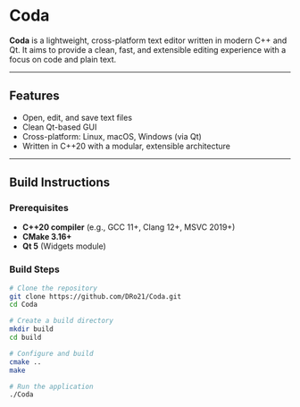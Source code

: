 # Coda

**Coda** is a lightweight, cross-platform text editor written in modern C++ and Qt. It aims to provide a clean, fast, and extensible editing experience with a focus on code and plain text.

---

## Features

- Open, edit, and save text files
- Clean Qt-based GUI
- Cross-platform: Linux, macOS, Windows (via Qt)
- Written in C++20 with a modular, extensible architecture

---

## Build Instructions

### Prerequisites

- **C++20 compiler** (e.g., GCC 11+, Clang 12+, MSVC 2019+)
- **CMake 3.16+**
- **Qt 5** (Widgets module)

### Build Steps

```bash
# Clone the repository
git clone https://github.com/DRo21/Coda.git
cd Coda

# Create a build directory
mkdir build
cd build

# Configure and build
cmake ..
make

# Run the application
./Coda

